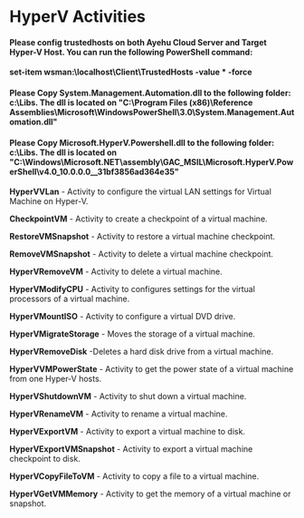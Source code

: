 # HyperV Activities

#### Please config trustedhosts on both Ayehu Cloud Server and Target Hyper-V Host. You can run the following PowerShell command:
**set-item wsman:\localhost\Client\TrustedHosts -value * -force**

#### Please Copy System.Management.Automation.dll to the following folder: c:\Libs\. The dll is located on "C:\Program Files (x86)\Reference Assemblies\Microsoft\WindowsPowerShell\3.0\System.Management.Automation.dll"
 
#### Please Copy Microsoft.HyperV.Powershell.dll to the following folder: c:\Libs\. The dll is located on "C:\Windows\Microsoft.NET\assembly\GAC_MSIL\Microsoft.HyperV.PowerShell\v4.0_10.0.0.0__31bf3856ad364e35\"

**HyperVVLan** - Activity to configure the virtual LAN settings for Virtual Machine on Hyper-V.

**CheckpointVM** - Activity to create a checkpoint of a virtual machine.

**RestoreVMSnapshot** - Activity to restore a virtual machine checkpoint.

**RemoveVMSnapshot** - Activity to delete a virtual machine checkpoint. 

**HyperVRemoveVM** - Activity to delete a virtual machine.

**HyperVModifyCPU** - Activity to configures settings for the virtual processors of a virtual machine. 

**HyperVMountISO** - Activity to configure a virtual DVD drive.

**HyperVMigrateStorage** - Moves the storage of a virtual machine.

**HyperVRemoveDisk** -Deletes a hard disk drive from a virtual machine.

**HyperVVMPowerState** - Activity to get the power state of a virtual machine from one Hyper-V hosts.

**HyperVShutdownVM** - Activity to shut down a virtual machine.

**HyperVRenameVM** - Activity to rename a virtual machine.

**HyperVExportVM** - Activity to export a virtual machine to disk.

**HyperVExportVMSnapshot** - Activity to export a virtual machine checkpoint to disk.

**HyperVCopyFileToVM** - Activity to copy a file to a virtual machine.

**HyperVGetVMMemory** - Activity to get the memory of a virtual machine or snapshot.
